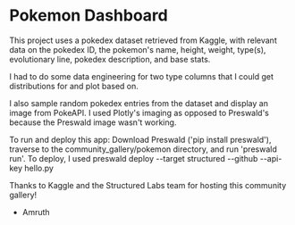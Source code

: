 # Pokemon Dashboard

This project uses a pokedex dataset retrieved from Kaggle, with relevant data on the pokedex ID, the pokemon's name, height, weight, type(s), evolutionary line, pokedex description, and base stats.

I had to do some data engineering for two type columns that I could get distributions for and plot based on.

I also sample random pokedex entries from the dataset and display an image from PokeAPI. I used Plotly's imaging as opposed to Preswald's because the Preswald image wasn't working.

To run and deploy this app:
Download Preswald ('pip install preswald'), traverse to the community_gallery/pokemon directory, and run 'preswald run'. To deploy, I used preswald deploy --target structured --github <my-github-username> --api-key <my-structured-api-key> hello.py

Thanks to Kaggle and the Structured Labs team for hosting this community gallery!


- Amruth